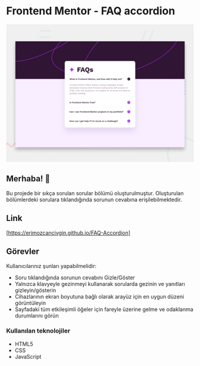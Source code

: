 # Frontend Mentor - FAQ accordion

![Screenshoot](./design/desktop-preview.jpg)

## Merhaba! 👋

Bu projede bir sıkça sorulan sorular bölümü oluşturulmuştur. Oluşturulan bölümlerdeki sorulara tıklandığında sorunun cevabına erişilebilmektedir.

## Link
[https://erimozcancivgin.github.io/FAQ-Accordion]
## Görevler

Kullanıcılarınız şunları yapabilmelidir:

- Soru tıklandığında sorunun cevabını Gizle/Göster
- Yalnızca klavyeyle gezinmeyi kullanarak sorularda gezinin ve yanıtları gizleyin/gösterin
- Cihazlarının ekran boyutuna bağlı olarak arayüz için en uygun düzeni görüntüleyin
- Sayfadaki tüm etkileşimli öğeler için fareyle üzerine gelme ve odaklanma durumlarını görün

### Kullanılan teknolojiler

- HTML5
- CSS
- JavaScript
